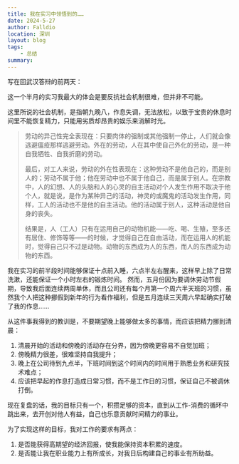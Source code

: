 ```yaml
---
title: 我在实习中领悟到的……
date: 2024-5-27
author: Falldio
location: 深圳
layout: blog
tags: 
    - 总结
summary: 
---
```


写在回武汉答辩的前两天：

这一个半月的实习我最大的体会是要反抗社会机制很难，但并非不可能。

这里所说的社会机制，是指朝九晚八，作息失调，无法放松，以致于宝贵的休息时间里不能恢复精力，只能用劣质却昂贵的娱乐来消解时光。

> 劳动的异己性完全表现在：只要肉体的强制或其他强制一停止，人们就会像逃避瘟疫那样逃避劳动。外在的劳动，人在其中使自己外化的劳动，是一种自我牺牲、自我折磨的劳动。
> 
> 最后，对工人来说，劳动的外在性表现在：这种劳动不是他自己的，而是别人的；劳动不属于他；他在劳动中也不属于他自己，而是属于别人。在宗教中，人的幻想、人的头脑和人的心灵的自主活动对个人发生作用不取决于他个人，就是说，是作为某种异己的活动，神灵的或魔鬼的活动发生作用，同样，工人的活动也不是他的自主活动。他的活动属于别人，这种活动是他自身的丧失。
> 
> 结果是，人（工人）只有在运用自己的动物机能——吃、喝、生殖，至多还有居住、修饰等等——的时候，才觉得自己在自由活动，而在运用人的机能时，觉得自己只不过是动物。动物的东西成为人的东西，而人的东西成为动物的东西。

我在实习的前半段时间能够保证十点前入睡，六点半左右醒来，这样早上除了日常洗漱，还能保证一个小时左右的锻炼时间。
然而，五月份因为要调休劳动节假期，导致我后面连续两周单休，而且公司还有每个月第一个周六半天班的习惯，虽然我个人把这种挪假到新年的行为看作福利，但是五月连续三天周六早起确实打破了我的作息……

从这件事我得到的教训是，不要期望晚上能够做太多的事情，而应该把精力挪到清晨：

1. 清晨开始的活动和傍晚的活动存在分界，因为傍晚更容易不自觉加班；
2. 傍晚精力很差，很难坚持自我提升；
3. 晚上在公司待到九点半，下班时间到这个时间内的时间用于熟悉业务和研究技术难点；
4. 应该把早起的作息打造成日常习惯，而不是工作日的习惯，保证自己不被调休打倒。

现在复盘的话，我的目标只有一个，积攒足够的资本，直到从工作-消费的循环中跳出来，去开创对他人有益，自己也乐意贡献时间精力的事业。

为了实现这样的目标，我对工作的要求有两点：

1. 是否能获得高期望的经济回报，使我能保持资本积累的速度。
2. 是否能让我在职业能力上有所成长，对我日后构建自己的事业有所助益。
